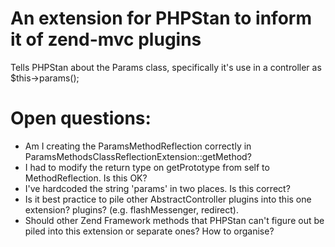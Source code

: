 # An extension for PHPStan to inform it of zend-mvc plugins
Tells PHPStan about the Params class, specifically it's use in a controller as
$this->params();

# Open questions:

- Am I creating the ParamsMethodReflection correctly in
  ParamsMethodsClassReflectionExtension::getMethod?
- I had to modify the return type on getPrototype from self to
  MethodReflection.  Is this OK?
- I've hardcoded the string 'params' in two places.  Is this correct?
- Is it best practice to pile other AbstractController plugins into this one extension?
  plugins? (e.g. flashMessenger, redirect).
- Should other Zend Framework methods that PHPStan can't figure out be piled
  into this extension or separate ones?  How to organise?


